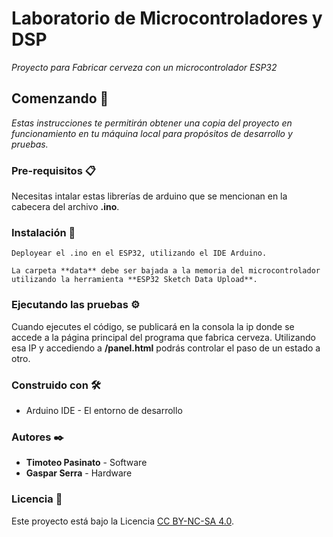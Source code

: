 # Laboratorio de Microcontroladores y DSP
_Proyecto para Fabricar cerveza con un microcontrolador ESP32_

## Comenzando 🚀
_Estas instrucciones te permitirán obtener una copia del proyecto en funcionamiento en tu máquina local para propósitos de desarrollo y pruebas._

### Pre-requisitos 📋
Necesitas intalar estas librerías de arduino que se mencionan en la cabecera del archivo **.ino**.

### Instalación 🔧
```
Deployear el .ino en el ESP32, utilizando el IDE Arduino.
```

```
La carpeta **data** debe ser bajada a la memoria del microcontrolador utilizando la herramienta **ESP32 Sketch Data Upload**.
```


### Ejecutando las pruebas ⚙️
Cuando ejecutes el código, se publicará en la consola la ip donde se accede a la página principal del programa que fabrica cerveza.
Utilizando esa IP y accediendo a **/panel.html** podrás controlar el paso de un estado a otro.

### Construido con 🛠️

* Arduino IDE - El entorno de desarrollo

### Autores ✒️
* **Timoteo Pasinato** - Software
* **Gaspar Serra** - Hardware

### Licencia 📄
Este proyecto está bajo la Licencia [CC BY-NC-SA 4.0](https://creativecommons.org/licenses/by-nc-sa/4.0/).
